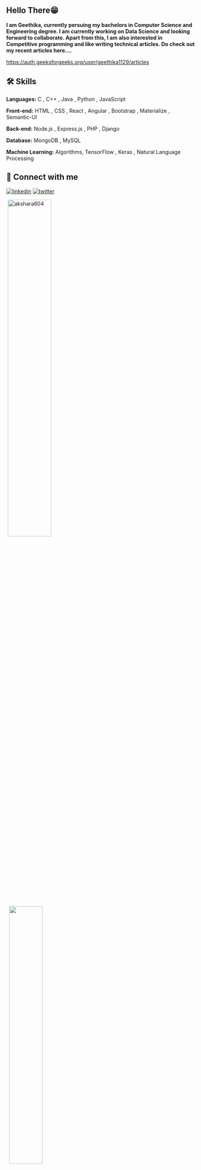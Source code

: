 
## Hello There😁
<b>I am Geethika, currently persuing my bachelors in Computer Science and Engineering degree. I am currently working on Data Science and looking forward to collaborate. Apart from this, I am also interested in Competitive programming and like writing technical articles. Do check out my recent articles here....</b>

 https://auth.geeksforgeeks.org/user/geethika1129/articles


## 🛠 Skills
<b>Languages:</b> C , C++ , Java , Python , JavaScript 

<b>Front-end:</b> HTML , CSS , React , Angular , Bootstrap , Materialize , Semantic-UI

<b>Back-end:</b> Node.js , Express.js , PHP , Django

<b>Database:</b> MongoDB , MySQL

<b>Machine Learning:</b> Algorithms, TensorFlow , Keras , Natural Language Processing

## 🔗 Connect with me
[![linkedin](https://img.shields.io/badge/linkedin-0A66C2?style=for-the-badge&logo=linkedin&logoColor=white)](https://www.linkedin.com/in/geethika-singareddy/)
[![twitter](https://img.shields.io/badge/twitter-1DA1F2?style=for-the-badge&logo=twitter&logoColor=white)](https://twitter.com/___geethika)
<br/>

<p align ="left">&nbsp;<img src="https://github-readme-stats.vercel.app/api?username=geethika1129&show_icons=true&locale=en&theme=highcontrast" alt="akshara604" width = "48%"/>
 &nbsp;&nbsp;
 <p align="left"> &nbsp; <img src="https://github-readme-stats.vercel.app/api/top-langs/?username=geethika1129&layout=compact&theme=highcontrast" width="42%"/></p>

<img align="right" src=" https://user-images.githubusercontent.com/83590629/216330692-79c1e7b6-d996-4681-8e86-67fc3097aad8.gif" width="300" height="300">
